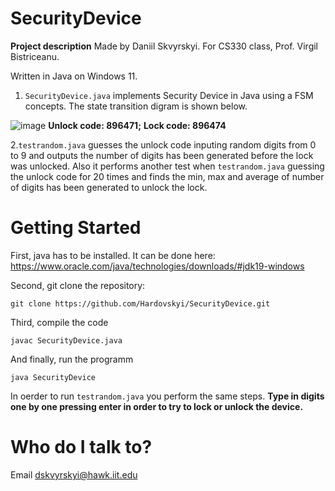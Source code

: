# SecurityDevice
**Project description**
Made by Daniil Skvyrskyi. For CS330 class, Prof. Virgil Bistriceanu.

Written in Java on Windows 11.

1. `SecurityDevice.java` implements Security Device in Java using a FSM concepts. The state transition digram is shown below. 


![image](https://user-images.githubusercontent.com/92537265/203470041-3a99d883-77c6-4672-9a46-e66ee262c89f.png)
**Unlock code: 896471;**
     **Lock code: 896474**

2.`testrandom.java` guesses the unlock code inputing random digits from 0 to 9 and outputs the number of digits has been generated before the lock was unlocked. Also it performs another test when `testrandom.java` guessing the unlock code for 20 times and finds the min, max and average of number of digits has been generated to unlock the lock.

# Getting Started

First, java has to be installed. It can be done here: https://www.oracle.com/java/technologies/downloads/#jdk19-windows

Second, git clone the repository: 

```git clone https://github.com/Hardovskyi/SecurityDevice.git```

Third, compile the code 

`javac SecurityDevice.java`

And finally, run the programm 

`java SecurityDevice`

In oerder to run `testrandom.java` you perform the same steps. 
**Type in digits one by one pressing enter in order to try to lock or unlock the device.** 

# Who do I talk to?
Email dskvyrskyi@hawk.iit.edu
